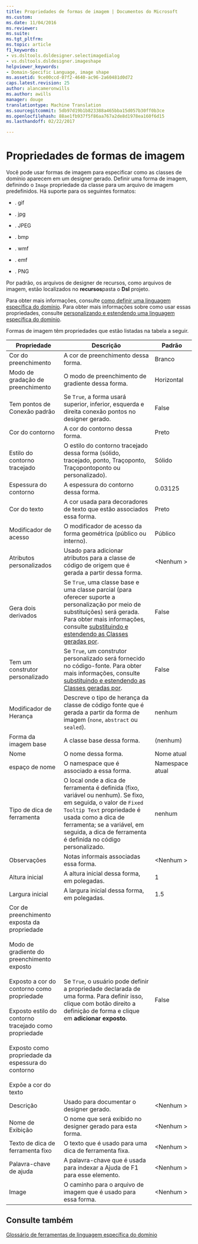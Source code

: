 ```yaml
---
title: Propriedades de formas de imagem | Documentos do Microsoft
ms.custom: 
ms.date: 11/04/2016
ms.reviewer: 
ms.suite: 
ms.tgt_pltfrm: 
ms.topic: article
f1_keywords:
- vs.dsltools.dsldesigner.selectimagedialog
- vs.dsltools.dsldesigner.imageshape
helpviewer_keywords:
- Domain-Specific Language, image shape
ms.assetid: 9ce00ccd-07f2-4640-ac96-2a60481d0d72
caps.latest.revision: 25
author: alancameronwills
ms.author: awills
manager: douge
translationtype: Machine Translation
ms.sourcegitcommit: 5db97d19b1b823388a465bba15d057b30ff0b3ce
ms.openlocfilehash: 88ae1fb937f5f86aa767a2de8d1978ea160f6d15
ms.lasthandoff: 02/22/2017

---
```

# <a name="properties-of-image-shapes"></a>Propriedades de formas de imagem
Você pode usar formas de imagem para especificar como as classes de domínio aparecem em um designer gerado. Definir uma forma de imagem, definindo o `Image` propriedade da classe para um arquivo de imagem predefinidos. Há suporte para os seguintes formatos:  
  
-   . gif  
  
-   . jpg  
  
-   . JPEG  
  
-   . bmp  
  
-   . wmf  
  
-   . emf  
  
-   . PNG  
  
 Por padrão, os arquivos de designer de recursos, como arquivos de imagem, estão localizados no **recursos**pasta o **Dsl** projeto.  
  
 Para obter mais informações, consulte [como definir uma linguagem específica do domínio](../modeling/how-to-define-a-domain-specific-language.md). Para obter mais informações sobre como usar essas propriedades, consulte [personalizando e estendendo uma linguagem específica do domínio](../modeling/customizing-and-extending-a-domain-specific-language.md).  
  
 Formas de imagem têm propriedades que estão listadas na tabela a seguir.  
  
|Propriedade|Descrição|Padrão|  
|--------------|-----------------|-------------|  
|Cor do preenchimento|A cor de preenchimento dessa forma.|Branco|  
|Modo de gradação de preenchimento|O modo de preenchimento de gradiente dessa forma.|Horizontal|  
|Tem pontos de Conexão padrão|Se `True`, a forma usará superior, inferior, esquerda e direita conexão pontos no designer gerado.|False|  
|Cor do contorno|A cor do contorno dessa forma.|Preto|  
|Estilo do contorno tracejado|O estilo do contorno tracejado dessa forma (sólido, tracejado, ponto, Traçoponto, Traçopontoponto ou personalizado).|Sólido|  
|Espessura do contorno|A espessura do contorno dessa forma.|0.03125|  
|Cor do texto|A cor usada para decoradores de texto que estão associados essa forma.|Preto|  
|Modificador de acesso|O modificador de acesso da forma geométrica (público ou interno).|Público|  
|Atributos personalizados|Usado para adicionar atributos para a classe de código de origem que é gerada a partir dessa forma.|\<Nenhum >|  
|Gera dois derivados|Se `True`, uma classe base e uma classe parcial (para oferecer suporte a personalização por meio de substituições) será gerada. Para obter mais informações, consulte [substituindo e estendendo as Classes geradas por](../modeling/overriding-and-extending-the-generated-classes.md).|False|  
|Tem um construtor personalizado|Se `True`, um construtor personalizado será fornecido no código-fonte. Para obter mais informações, consulte [substituindo e estendendo as Classes geradas por](../modeling/overriding-and-extending-the-generated-classes.md).|False|  
|Modificador de Herança|Descreve o tipo de herança da classe de código fonte que é gerada a partir da forma de imagem (`none`, `abstract` ou `sealed`).|nenhum|  
|Forma da imagem base|A classe base dessa forma.|(nenhum)|  
|Nome|O nome dessa forma.|Nome atual|  
|espaço de nome|O namespace que é associado a essa forma.|Namespace atual|  
|Tipo de dica de ferramenta|O local onde a dica de ferramenta é definida (fixo, variável ou nenhum). Se fixo, em seguida, o valor de `Fixed Tooltip Text` propriedade é usada como a dica de ferramenta; se a variável, em seguida, a dica de ferramenta é definida no código personalizado.|nenhum|  
|Observações|Notas informais associadas essa forma.|\<Nenhum >|  
|Altura inicial|A altura inicial dessa forma, em polegadas.|1|  
|Largura inicial|A largura inicial dessa forma, em polegadas.|1.5|  
|Cor de preenchimento exposta da propriedade<br /><br /> Modo de gradiente do preenchimento exposto<br /><br /> Exposto a cor do contorno como propriedade<br /><br /> Exposto estilo do contorno tracejado como propriedade<br /><br /> Exposto como propriedade da espessura do contorno<br /><br /> Expõe a cor do texto|Se `True`, o usuário pode definir a propriedade declarada de uma forma. Para definir isso, clique com botão direito a definição de forma e clique em **adicionar exposto**.|False|  
|Descrição|Usado para documentar o designer gerado.|\<Nenhum >|  
|Nome de Exibição|O nome que será exibido no designer gerado para esta forma.|\<Nenhum >|  
|Texto de dica de ferramenta fixo|O texto que é usado para uma dica de ferramenta fixa.|\<Nenhum >|  
|Palavra-chave de ajuda|A palavra-chave que é usada para indexar a Ajuda de F1 para esse elemento.|\<Nenhum >|  
|Image|O caminho para o arquivo de imagem que é usado para essa forma.|\<Nenhum >|  
  
## <a name="see-also"></a>Consulte também  
 [Glossário de ferramentas de linguagem específica do domínio](http://msdn.microsoft.com/en-us/ca5e84cb-a315-465c-be24-76aa3df276aa)
